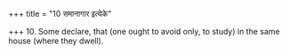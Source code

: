 +++
title = "10 समानागार इत्येके"

+++
10. Some declare, that (one ought to avoid only, to study) in the same house (where they dwell).
